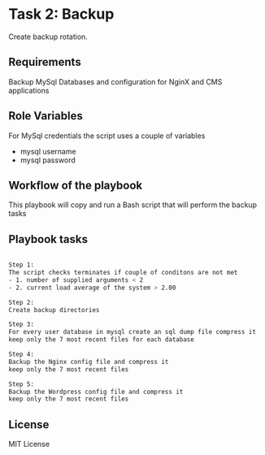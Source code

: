 Task 2: Backup
==============

Create backup rotation.

Requirements
------------
Backup MySql Databases and configuration for NginX and CMS applications

Role Variables
--------------

For MySql credentials the script uses a couple of variables
- mysql username
- mysql password

Workflow of the playbook
-------------------------

This playbook will copy and run a Bash script that will perform the backup tasks


Playbook tasks
--------------

```sh

Step 1:
The script checks terminates if couple of conditons are not met
- 1. number of supplied arguments < 2
- 2. current load average of the system > 2.00

Step 2:
Create backup directories

Step 3: 
For every user database in mysql create an sql dump file compress it
keep only the 7 most recent files for each database

Step 4: 
Backup the Nginx config file and compress it
keep only the 7 most recent files

Step 5: 
Backup the Wordpress config file and compress it
keep only the 7 most recent files

```

License
-------

MIT License
